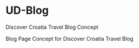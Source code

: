 # UD-Blog
Discover Croatia Travel Blog Concept

Blog Page Concept for Discover Croatia Travel Blog 
